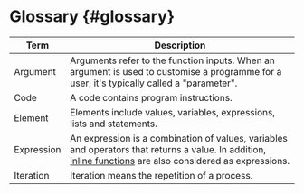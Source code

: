 # Glossary {#glossary}

| Term | Description |
| --- | --- |
| Argument | Arguments refer to the function inputs. When an argument is used to customise a programme for a user, it's typically called a "parameter". |
| Code | A code contains program instructions. |
| Element | Elements include values, variables, expressions, lists and statements. |
| Expression | An expression is a combination of values, variables and operators that returns a value. In addition, [inline functions](../chapter_3_procedures/Inline.md) are also considered as expressions.  |
| Iteration | Iteration means the repetition of a process. |